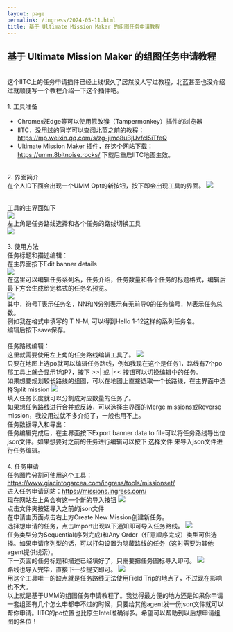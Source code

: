 ```yaml
---
layout: page
permalink: /ingress/2024-05-11.html
title: 基于 Ultimate Mission Maker 的组图任务申请教程
---
```


## 基于 Ultimate Mission Maker 的组图任务申请教程

<br>这个IITC上的任务申请插件已经上线很久了居然没人写过教程，北蓝甚至也没介绍过就顺便写一个教程介绍一下这个插件吧。
<br>
<br>1. 工具准备

- Chrome或Edge等可以使用篡改猴（Tampermonkey）插件的浏览器
- IITC，没用过的同学可以查阅北蓝之前的教程：https://mp.weixin.qq.com/s/zg-jimo8uBjUvfcI5iTfeQ
- Ultimate Mission Maker 插件，在这个网站下载：https://umm.8bitnoise.rocks/
  下载后重启IITC地图生效。

<br>2. 界面简介
<br>在个人ID下面会出现一个UMM Opt的新按钮，按下即会出现工具的界面。
<img src="/ingress/2024-05-11/image001.png">

<br>工具的主界面如下
<br>
<img src="/ingress/2024-05-11/image002.png">
<br>左上角是任务路线选择和各个任务的路线切换工具
<br>
<img src="/ingress/2024-05-11/image004.png">
<br>
<br>3. 使用方法
<br>任务标题和描述编辑：
<br>在主界面按下Edit banner details
<br>
<img src="/ingress/2024-05-11/image003.png">
<br>在这里可以编辑任务系列名，任务介绍，任务数量和各个任务的标题格式，编辑后最下方会生成给定格式的任务名预览。
<br>
<img src="/ingress/2024-05-11/image005.png">
<br>其中，符号T表示任务名，NN和N分别表示有无前导0的任务编号，M表示任务总数。
<br>例如我在格式中填写的 T N-M, 可以得到Hello 1-12这样的系列任务名。
<br>编辑后按下save保存。
<br>
<br>任务路线编辑：
<br>这里就需要使用左上角的任务路线编辑工具了。
<img src="/ingress/2024-05-11/image006.png">
<br>只要在地图上选po就可以编辑任务路线，例如我现在这个是任务1，路线有7个po那工具上就会显示1和P7，按下 >>| 或 |<< 按钮可以切换编辑中的任务。
<br>如果想要规划较长路线的组图，可以在地图上直接选取一个长路线，在主界面中选择Split mission
<img src="/ingress/2024-05-11/image007.png">
<br>填入任务长度就可以分割成对应数量的任务了。
<br>如果想任务路线进行合并或反转，可以选择主界面的Merge missions或Reverse mission，我没用过就不多介绍了，一般也用不上。
<br>任务数据导入和导出：
<br>任务编辑完成后，在主界面按下Export banner data to file可以将任务路线导出位json文件。如果想要对之前的任务进行编辑可以按下 选择文件 来导入json文件进行任务编辑。
<br>
<br>4. 任务申请
<br>任务图片分割可使用这个工具：https://www.giacintogarcea.com/ingress/tools/missionset/
<br>进入任务申请网站：https://missions.ingress.com/
<br>现在网站左上角会有这一个新的导入按钮
<img src="/ingress/2024-05-11/image008.png">
<br>点击文件夹按钮导入之前的json文件
<br>在申请主页面点击右上方Create New Mission创建新任务。
<br>选择想申请的任务，点击Import出现以下通知即可导入任务路线。
<img src="/ingress/2024-05-11/image009.png">
<br>任务类型分为Sequential(序列完成)和Any Order（任意顺序完成）类型可供选择。如果申请序列型的话，可以打勾设置为隐藏路线的任务（这时需要为其他agent提供线索）。
<br>下一页面的任务标题和描述已经填好了，只需要把任务图标导入即可。
<img src="/ingress/2024-05-11/image012.png">
<br>路线也导入完毕，直接下一步提交即可。
<img src="/ingress/2024-05-11/image011.png">
<br>用这个工具唯一的缺点就是任务路线无法使用Field Trip的地点了，不过现在影响也不大。
<br>以上就是基于UMM的组图任务申请教程了。我觉得最方便的地方还是如果你申请一套组图有几个怎么申都申不过的时候，只要给其他agent发一份json文件就可以帮你申请。IITC的po位置也比原生Intel准确得多。希望可以帮助到以后想申请组图的各位！